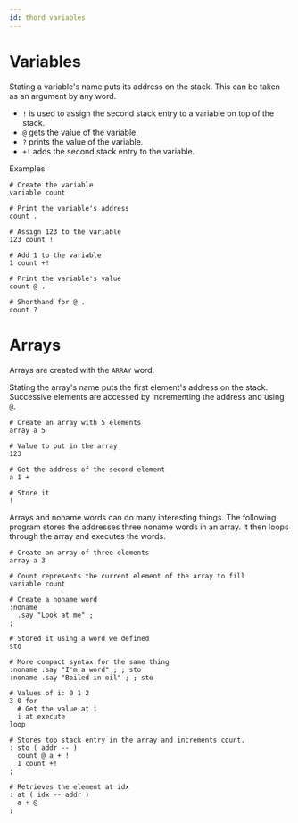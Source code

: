 ```yaml
---
id: thord_variables
---
```


# Variables

Stating a variable's name puts its address on the stack. This can be taken as an argument by any word. 

- `!` is used to assign the second stack entry to a variable on top of the stack.
- `@` gets the value of the variable.
- `?` prints the value of the variable.
- `+!` adds the second stack entry to the variable.

Examples

```
# Create the variable
variable count

# Print the variable's address
count .

# Assign 123 to the variable
123 count !

# Add 1 to the variable
1 count +!

# Print the variable's value
count @ .

# Shorthand for @ .
count ?
```

# Arrays

Arrays are created with the `ARRAY` word.

Stating the array's name puts the first element's address on the stack. Successive elements are accessed by incrementing the address and using `@`.

```
# Create an array with 5 elements
array a 5

# Value to put in the array
123

# Get the address of the second element
a 1 + 

# Store it
!
```

Arrays and noname words can do many interesting things. The following program stores the addresses three noname words in an array. It then loops through the array and executes the words.

```
# Create an array of three elements
array a 3

# Count represents the current element of the array to fill
variable count

# Create a noname word
:noname 
  .say "Look at me" ; 
; 

# Stored it using a word we defined
sto

# More compact syntax for the same thing
:noname .say "I'm a word" ; ; sto
:noname .say "Boiled in oil" ; ; sto

# Values of i: 0 1 2
3 0 for 
  # Get the value at i
  i at execute
loop 

# Stores top stack entry in the array and increments count.
: sto ( addr -- )
  count @ a + ! 
  1 count +!
;

# Retrieves the element at idx
: at ( idx -- addr ) 
  a + @ 
;
```